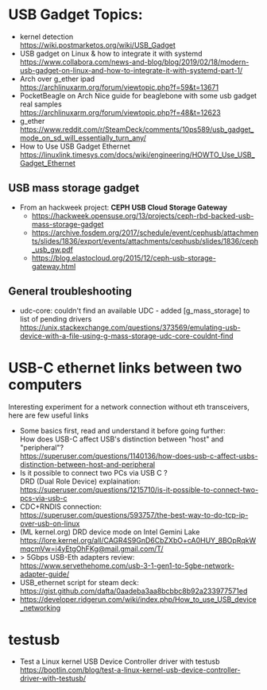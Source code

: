 # USB Gadget Topics:
- kernel detection  
    https://wiki.postmarketos.org/wiki/USB_Gadget
- USB gadget on Linux & how to integrate it with systemd  
    https://www.collabora.com/news-and-blog/blog/2019/02/18/modern-usb-gadget-on-linux-and-how-to-integrate-it-with-systemd-part-1/
- Arch over g_ether ipad  
    https://archlinuxarm.org/forum/viewtopic.php?f=59&t=13671
- PocketBeagle on Arch
    Nice guide for beaglebone with some usb gadget real samples  
    https://archlinuxarm.org/forum/viewtopic.php?f=48&t=12623
- g_ether  
    https://www.reddit.com/r/SteamDeck/comments/10ps589/usb_gadget_mode_on_sd_will_essentially_turn_any/
- How to Use USB Gadget Ethernet  
    https://linuxlink.timesys.com/docs/wiki/engineering/HOWTO_Use_USB_Gadget_Ethernet
## USB mass storage gadget
- From an hackweek project: **CEPH USB Cloud Storage Gateway**
    - https://hackweek.opensuse.org/13/projects/ceph-rbd-backed-usb-mass-storage-gadget
    - https://archive.fosdem.org/2017/schedule/event/cephusb/attachments/slides/1836/export/events/attachments/cephusb/slides/1836/ceph_usb_gw.pdf
    - https://blog.elastocloud.org/2015/12/ceph-usb-storage-gateway.html
## General troubleshooting
- udc-core: couldn't find an available UDC - added [g_mass_storage] to list of pending drivers
    https://unix.stackexchange.com/questions/373569/emulating-usb-device-with-a-file-using-g-mass-storage-udc-core-couldnt-find


# USB-C ethernet links between two computers
Interesting experiment for a network connection without eth transceivers, here are few useful links
- Some basics first, read and understand it before going further:  
    How does USB-C affect USB's distinction between "host" and "peripheral"?  
    https://superuser.com/questions/1140136/how-does-usb-c-affect-usbs-distinction-between-host-and-peripheral
- Is it possible to connect two PCs via USB C ?  
    DRD (Dual Role Device) explaination:  
    https://superuser.com/questions/1215710/is-it-possible-to-connect-two-pcs-via-usb-c
- CDC+RNDIS connection:  
    https://superuser.com/questions/593757/the-best-way-to-do-tcp-ip-over-usb-on-linux
- (ML kernel.org) DRD device mode on Intel Gemini Lake
    https://lore.kernel.org/all/CAGR4S9GnD6CbZXbO+cA0HUY_8BOpRqkWmqcmVw=i4yEtgOhFKg@mail.gmail.com/T/
- \> 5Gbps USB-Eth adapters review:  
    https://www.servethehome.com/usb-3-1-gen1-to-5gbe-network-adapter-guide/
- USB_ethernet script for steam deck:  
    https://gist.github.com/dafta/0aadeba3aa8bcbbc8b92a233977571ed
- https://developer.ridgerun.com/wiki/index.php/How_to_use_USB_device_networking


# testusb
- Test a Linux kernel USB Device Controller driver with testusb
    https://bootlin.com/blog/test-a-linux-kernel-usb-device-controller-driver-with-testusb/
